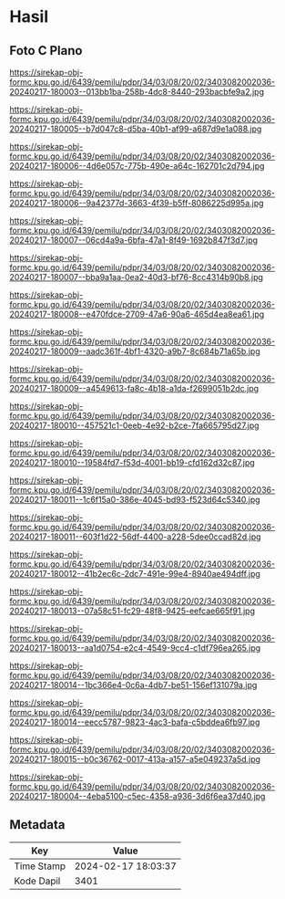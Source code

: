 # Hasil

## Foto C Plano

https://sirekap-obj-formc.kpu.go.id/6439/pemilu/pdpr/34/03/08/20/02/3403082002036-20240217-180003--013bb1ba-258b-4dc8-8440-293bacbfe9a2.jpg

https://sirekap-obj-formc.kpu.go.id/6439/pemilu/pdpr/34/03/08/20/02/3403082002036-20240217-180005--b7d047c8-d5ba-40b1-af99-a687d9e1a088.jpg

https://sirekap-obj-formc.kpu.go.id/6439/pemilu/pdpr/34/03/08/20/02/3403082002036-20240217-180006--4d6e057c-775b-490e-a64c-162701c2d794.jpg

https://sirekap-obj-formc.kpu.go.id/6439/pemilu/pdpr/34/03/08/20/02/3403082002036-20240217-180006--9a42377d-3663-4f39-b5ff-8086225d995a.jpg

https://sirekap-obj-formc.kpu.go.id/6439/pemilu/pdpr/34/03/08/20/02/3403082002036-20240217-180007--06cd4a9a-6bfa-47a1-8f49-1692b847f3d7.jpg

https://sirekap-obj-formc.kpu.go.id/6439/pemilu/pdpr/34/03/08/20/02/3403082002036-20240217-180007--bba9a1aa-0ea2-40d3-bf76-8cc4314b90b8.jpg

https://sirekap-obj-formc.kpu.go.id/6439/pemilu/pdpr/34/03/08/20/02/3403082002036-20240217-180008--e470fdce-2709-47a6-90a6-465d4ea8ea61.jpg

https://sirekap-obj-formc.kpu.go.id/6439/pemilu/pdpr/34/03/08/20/02/3403082002036-20240217-180009--aadc361f-4bf1-4320-a9b7-8c684b71a65b.jpg

https://sirekap-obj-formc.kpu.go.id/6439/pemilu/pdpr/34/03/08/20/02/3403082002036-20240217-180009--a4549613-fa8c-4b18-a1da-f2699051b2dc.jpg

https://sirekap-obj-formc.kpu.go.id/6439/pemilu/pdpr/34/03/08/20/02/3403082002036-20240217-180010--457521c1-0eeb-4e92-b2ce-7fa665795d27.jpg

https://sirekap-obj-formc.kpu.go.id/6439/pemilu/pdpr/34/03/08/20/02/3403082002036-20240217-180010--19584fd7-f53d-4001-bb19-cfd162d32c87.jpg

https://sirekap-obj-formc.kpu.go.id/6439/pemilu/pdpr/34/03/08/20/02/3403082002036-20240217-180011--1c6f15a0-386e-4045-bd93-f523d64c5340.jpg

https://sirekap-obj-formc.kpu.go.id/6439/pemilu/pdpr/34/03/08/20/02/3403082002036-20240217-180011--603f1d22-56df-4400-a228-5dee0ccad82d.jpg

https://sirekap-obj-formc.kpu.go.id/6439/pemilu/pdpr/34/03/08/20/02/3403082002036-20240217-180012--41b2ec6c-2dc7-491e-99e4-8940ae494dff.jpg

https://sirekap-obj-formc.kpu.go.id/6439/pemilu/pdpr/34/03/08/20/02/3403082002036-20240217-180013--07a58c51-fc29-48f8-9425-eefcae665f91.jpg

https://sirekap-obj-formc.kpu.go.id/6439/pemilu/pdpr/34/03/08/20/02/3403082002036-20240217-180013--aa1d0754-e2c4-4549-9cc4-c1df796ea265.jpg

https://sirekap-obj-formc.kpu.go.id/6439/pemilu/pdpr/34/03/08/20/02/3403082002036-20240217-180014--1bc366e4-0c6a-4db7-be51-156ef131079a.jpg

https://sirekap-obj-formc.kpu.go.id/6439/pemilu/pdpr/34/03/08/20/02/3403082002036-20240217-180014--eecc5787-9823-4ac3-bafa-c5bddea6fb97.jpg

https://sirekap-obj-formc.kpu.go.id/6439/pemilu/pdpr/34/03/08/20/02/3403082002036-20240217-180015--b0c36762-0017-413a-a157-a5e049237a5d.jpg

https://sirekap-obj-formc.kpu.go.id/6439/pemilu/pdpr/34/03/08/20/02/3403082002036-20240217-180004--4eba5100-c5ec-4358-a936-3d6f6ea37d40.jpg


## Metadata

| Key        | Value               |
| ---------- | ------------------- |
| Time Stamp | 2024-02-17 18:03:37 |
| Kode Dapil | 3401                |



